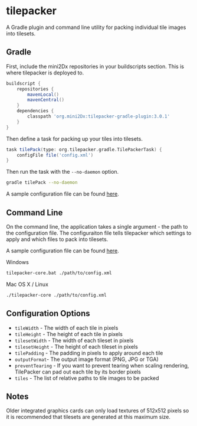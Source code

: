 tilepacker
==========

A Gradle plugin and command line utility for packing individual tile images into tilesets.

Gradle
---------

First, include the mini2Dx repositories in your buildscripts section. This is where tilepacker is deployed to.

```gradle
buildscript {
    repositories {
		mavenLocal()
        mavenCentral()
    }
    dependencies {
		classpath 'org.mini2Dx:tilepacker-gradle-plugin:3.0.1'
    }
}
```

Then define a task for packing up your tiles into tilesets.

```gradle
task tilePack(type: org.tilepacker.gradle.TilePackerTask) {
	configFile file('config.xml')
}
```

Then run the task with the ```--no-daemon``` option.

```bash
gradle tilePack --no-daemon
```

A sample configuration file can be found [here](https://raw.githubusercontent.com/tomcashman/tilepacker/master/config.sample.xml).

Command Line
---------
On the command line, the application takes a single argument - the path to the configuration file. The configuraiton file tells tilepacker which settings to apply and which files to pack into tilesets.

A sample configuration file can be found [here](https://raw.githubusercontent.com/tomcashman/tilepacker/master/config.sample.xml).

Windows

```bash
tilepacker-core.bat ./path/to/config.xml
```

Mac OS X / Linux

```bash
./tilepacker-core ./path/to/config.xml
```


Configuration Options
---------
 * ```tileWidth``` - The width of each tile in pixels
 * ```tileHeight``` - The height of each tile in pixels
 * ```tilesetWidth``` - The width of each tileset in pixels
 * ```tilesetHeight``` - The height of each tileset in pixels
 * ```tilePadding``` - The padding in pixels to apply around each tile
 * ```outputFormat```- The output image format (PNG, JPG or TGA)
 * ```preventTearing``` - If you want to prevent tearing when scaling rendering, TilePacker can pad out each tile by its border pixels
 * ```tiles``` - The list of relative paths to tile images to be packed

Notes
---------
Older integrated graphics cards can only load textures of 512x512 pixels so it is recommended that tilesets are generated at this maximum size.